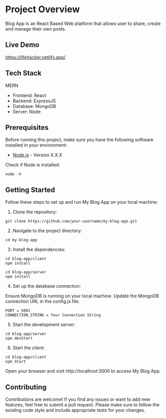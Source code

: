 # Project Overview
Blog App is an React Based Web platform that allows user to share, create and manage their own posts.

## Live Demo
https://lifehacker.netlify.app/

## Tech Stack
MERN
- Frontend: React
- Backend: ExpressJS
- Database: MongoDB
- Server: Node

## Prerequisites

Before running this project, make sure you have the following software installed in your environment:

- [Node.js](https://nodejs.org) - Version X.X.X

Check if Node is installed:
```
node -V
```
## Getting Started

Follow these steps to set up and run My Blog App on your local machine:

1. Clone the repository:

```
git clone https://github.com/your-username/my-blog-app.git
```
2. Navigate to the project directory:
```
cd my-blog-app
```
3. Install the dependencies:
```
cd blog-app/client
npm install
```
```
cd blog-app/server
npm install
```
4. Set up the database connection:

Ensure MongoDB is running on your local machine.
Update the MongoDB connection URL in the config.js file.
```
PORT = 5001
CONNECTION_STRING = Your Connection String
```
5. Start the development server:
```
cd blog-app/server
npm devStart
```
6. Start the client:
```
cd blog-app/client
npm Start
```
Open your browser and visit http://localhost:3000 to access My Blog App.

## Contributing

Contributions are welcome! If you find any issues or want to add new features, feel free to submit a pull request.
Please make sure to follow the existing code style and include appropriate tests for your changes.
